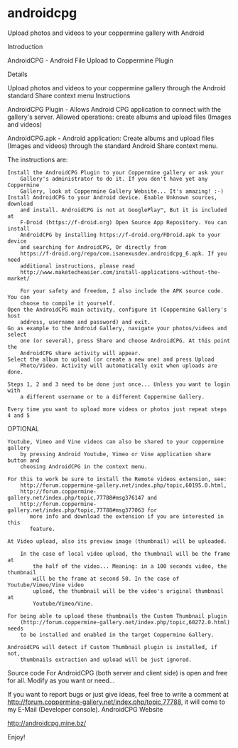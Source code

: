 # androidcpg

Upload photos and videos to your coppermine gallery with Android

Introduction

AndroidCPG - Android File Upload to Coppermine Plugin

Details

Upload photos and videos to your coppermine gallery through the Android standard 
Share context menu
Instructions

AndroidCPG Plugin - Allows Android CPG application to connect with the gallery's 
server. Allowed operations: create albums and upload files (Images and videos)

AndroidCPG.apk - Android application: Create albums and upload files (Images and 
videos) through the standard Android Share context menu.

The instructions are:

    Install the AndroidCPG Plugin to your Coppermine gallery or ask your 
        Gallery's administrator to do it. If you don't have yet any Coppermine
        Gallery, look at Coppermine Gallery Website... It's amazing! :-)
    Install AndroidCPG to your Android device. Enable Unknown sources, download 
        and install. AndroidCPG is not at GooglePlay™, But it is included at
        F-Droid (https://f-droid.org) Open Source App Repository. You can install
        AndroidCPG by installing https://f-droid.org/FDroid.apk to your device
        and searching for AndroidCPG, Or directly from 
        https://f-droid.org/repo/com.isanexusdev.androidcpg_6.apk. If you need 
        additional instructions, please read 
        http://www.maketecheasier.com/install-applications-without-the-market/
        
        For your safety and freedom, I also include the APK source code. You can
        choose to compile it yourself.
    Open the AndroidCPG main activity, configure it (Coppermine Gallery's host 
        address, username and password) and exit.
    Go as example to the Android Gallery, navigate your photos/videos and select 
        one (or several), press Share and choose AndroidCPG. At this point the 
        AndroidCPG share activity will appear.
    Select the album to upload (or create a new one) and press Upload 
        Photo/Video. Activity will automatically exit when uploads are done. 

    Steps 1, 2 and 3 need to be done just once... Unless you want to login with 
        a different username or to a different Coppermine Gallery. 

    Every time you want to upload more videos or photos just repeat steps 4 and 5

OPTIONAL

    Youtube, Vimeo and Vine videos can also be shared to your coppermine gallery 
        by pressing Android Youtube, Vimeo or Vine application share button and
        choosing AndroidCPG in the context menu. 

    For this to work be sure to install the Remote videos extension, see: 
        http://forum.coppermine-gallery.net/index.php/topic,60195.0.html, 
        http://forum.coppermine-gallery.net/index.php/topic,77788#msg376147 and 
        http://forum.coppermine-gallery.net/index.php/topic,77788#msg377063 for
           more info and download the extension if you are interested in this
           feature. 

    At Video upload, also its preview image (thumbnail) will be uploaded.

        In the case of local video upload, the thumbnail will be the frame at 
            the half of the video... Meaning: in a 100 seconds video, the thumbnail
            will be the frame at second 50. In the case of Youtube/Vimeo/Vine video
            upload, the thumbnail will be the video's original thumbnail at
            Youtube/Vimeo/Vine. 

    For being able to upload these thumbnails the Custom Thumbnail plugin 
        (http://forum.coppermine-gallery.net/index.php/topic,60272.0.html) needs
        to be installed and enabled in the target Coppermine Gallery. 

    AndroidCPG will detect if Custom Thumbnail plugin is installed, if not, 
        thumbnails extraction and upload will be just ignored. 

Source code For AndroidCPG (both server and client side) is open and free for 
all. Modify as you want or need...

If you want to report bugs or just give ideas, feel free to write a comment at 
http://forum.coppermine-gallery.net/index.php/topic,77788, it will come to my 
E-Mail (Developer console).
AndroidCPG Website

http://androidcpg.mine.bz/

Enjoy!
